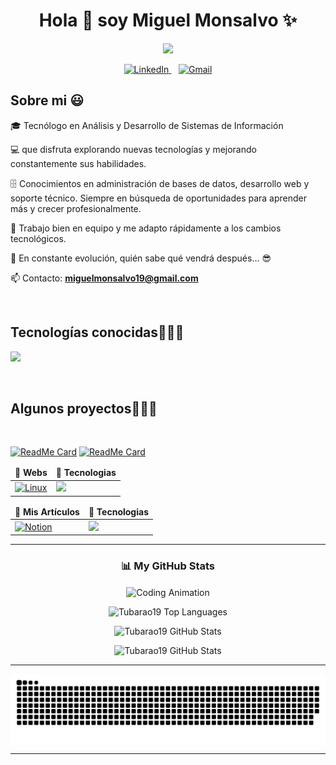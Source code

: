 <!--Inicio de edicion del formato-->
<h1 align="center">Hola 👋  soy Miguel Monsalvo ✨ </h1> 
<p align="center">
  <a href="https://github.com/DenverCoder1/readme-typing-svg">
    <img src="https://readme-typing-svg.herokuapp.com?font=Time+New+Roman&color=%23C8BE25&size=25&center=true&vCenter=true&width=600&height=100&lines=TECNOLOGO+EN+SISTEMAS;Estudiante+en+Ciberseguridad;Always+learning+new+things">
  </a>
</p>

<p align="center">
  <a href="https://www.linkedin.com/in/miguel-monsalvo-manjarres-307152175/" target="_blank">
    <img src="https://img.shields.io/badge/LinkedIn-0077B5?style=for-the-badge&logo=linkedin&logoColor=white" alt="LinkedIn">
  </a>
  &nbsp;&nbsp;
  <a href="mailto:miguelmonsalvo19@gmail.com" target="_blank">
    <img src="https://img.shields.io/badge/Gmail-D14836?style=for-the-badge&logo=gmail&logoColor=white" alt="Gmail">
  </a>
</p>

<h2>Sobre mi 😃</h2>
<!--Intro start-->

<p align="left">
🎓 Tecnólogo en Análisis y Desarrollo de Sistemas de Información 

💻 que disfruta explorando nuevas tecnologías y mejorando constantemente sus habilidades.

🗄️ Conocimientos en administración de bases de datos, desarrollo web y soporte técnico. Siempre en búsqueda de oportunidades para aprender más y crecer profesionalmente.

🤝 Trabajo bien en equipo y me adapto rápidamente a los cambios tecnológicos.

🚀 En constante evolución, quién sabe qué vendrá después... 😎

📫 Contacto: **miguelmonsalvo19@gmail.com**
<!--Intro end-->
  </p>
<br>

<h2 >Tecnologías conocidas👨🏻‍💻</h2>
<!--tech stack icons-->
<p align="left">
  <a href="https://skillicons.dev">
    <img src="https://skillicons.dev/icons?i=py,fastapi,php,wordpress,css,html,js,mysql,postgres,git,github,docker,vscode,bash,linux,notion&perline=12" />
  </a>
</p>
<br>
<!-------------------------->
<div id="proyectos">
<h2 >Algunos proyectos👨🏻‍💻</h2>
 <Br>
  
[![ReadMe Card](https://github-readme-stats.vercel.app/api/pin/?username=Tubarao19&repo=FastLOL&theme=chartreuse-dark)](https://github.com/Tubarao19/FastLOL)
[![ReadMe Card](https://github-readme-stats.vercel.app/api/pin/?username=Tubarao19&repo=crud-dj&theme=chartreuse-dark)](https://github.com/Tubarao19/crud-dj)

<table>
  <thead align="center">
    <tr border: none;>
      <td><b>📘 Webs</b></td>
      <td><b>🔧 Tecnologias</b></td>
    </tr>
  </thead>
  <tbody>
    <tr>
      <td><a href="https://linuxbq.org/" target="_blank">
    <img src="https://img.shields.io/badge/LinuxBQ-000000?style=for-the-badge&logo=linux&logoColor=white" alt="Linux" />
  </a></td>
      <td><img src="https://skillicons.dev/icons?i=php,wordpress&perline=12" /></td>
    </tr>
  </tbody>
</table>

<table>
  <thead align="center">
    <tr border: none;>
      <td><b>📜 Mis Artículos</b></td>
      <td><b>🔧 Tecnologias</b></td>
    </tr>
  </thead>
  <tbody>
    <tr>
      <td><a href="https://vintage-heliotrope-eb5.notion.site/1e256119ecd24fbaabc021ea8b1462fb?v=147c80d73ec943d3a013a50c47e42293" target="_blank">
    <img src="https://img.shields.io/badge/LinuxBQ-000000?style=for-the-badge&logo=notion&logoColor=white" alt="Notion"/>
  </a></td>
      <td><img src="https://skillicons.dev/icons?i=notion&perline=12" /></td>
    </tr>
  </tbody>
</table>

---
<!--estadisticas segun github-->
<h3 align="center">📊 My GitHub Stats</h3>

<p align="center">
  <img align="center" width="300" src="https://cdn.dribbble.com/users/1277312/screenshots/14733298/media/39b1045e593737587dd60e42c8422d1f.gif" alt="Coding Animation" />
</p>

<p align="center">
  <img src="https://github-readme-stats.vercel.app/api/top-langs?username=Tubarao19&show_icons=true&locale=en&layout=compact&theme=chartreuse-dark" alt="Tubarao19 Top Languages" />
</p>

<p align="center">
  <img src="https://github-readme-stats.vercel.app/api?username=Tubarao19&show_icons=true&locale=en&theme=chartreuse-dark" alt="Tubarao19 GitHub Stats" width="410" />
</p>


<p align="center">
  <img src="https://github-readme-stats.vercel.app/api/top-langs/?username=Tubarao19&show_icons=true&locale=en&theme=chartreuse-dark" alt="Tubarao19 GitHub Stats" width="410" />
</p>

----

<p align="center">
  <img  src="https://raw.githubusercontent.com/Elanza-48/Elanza-48/main/resources/img/github-contribution-grid-snake.svg"
    alt="example" />
</p>

------
